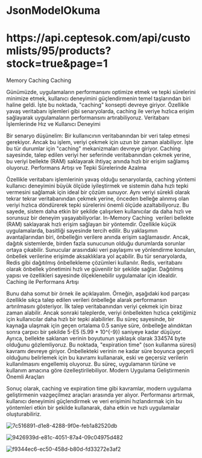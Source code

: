 # JsonModelOkuma

<h1>https://api.ceptesok.com/api/customlists/95/products?stock=true&page=1</h1>
Memory Caching
Caching

Günümüzde, uygulamaların performansını optimize etmek ve tepki sürelerini minimize etmek, kullanıcı deneyimini güçlendirmenin temel taşlarından biri haline geldi. İşte bu noktada, "caching" konsepti devreye giriyor. Özellikle yavaş veritabanı işlemleri gibi senaryolarda, caching ile veriye hızlıca erişim sağlayarak uygulamaların performansını artırabiliyoruz.
Veritabanı İşlemlerinde Hız ve Kullanıcı Deneyimi

Bir senaryo düşünelim: Bir kullanıcının veritabanından bir veri talep etmesi gerekiyor. Ancak bu işlem, veriyi çekmek için uzun bir zaman alabiliyor. İşte bu tür durumlar için "caching" mekanizmaları devreye giriyor. Caching sayesinde, talep edilen veriyi her seferinde veritabanından çekmek yerine, bu veriyi bellekte (RAM) saklayarak ihtiyaç anında hızlı bir erişim sağlamış oluyoruz.
Performans Artışı ve Tepki Sürelerinde Azalma

Özellikle veritabanı işlemlerinin yavaş olduğu senaryolarda, caching yöntemi kullanıcı deneyimini büyük ölçüde iyileştirmek ve sistemin daha hızlı tepki vermesini sağlamak için ideal bir çözüm sunuyor. Aynı veriyi sürekli olarak tekrar tekrar veritabanından çekmek yerine, önceden belleğe alınmış olan veriyi hızlıca döndürerek tepki sürelerini önemli ölçüde azaltabiliyoruz. Bu sayede, sistem daha etkin bir şekilde çalışırken kullanıcılar da daha hızlı ve sorunsuz bir deneyim yaşayabiliyorlar.
In-Memory Caching
 verileri bellekte (RAM) saklayarak hızlı erişim sağlayan bir yöntemdir. Özellikle küçük uygulamalarda, basitliği sayesinde tercih edilir.
Bu yaklaşımın avantajlarından biri, önbelleğin verilere anında erişim sağlamasıdır. Ancak, dağıtık sistemlerde, birden fazla sunucunun olduğu durumlarda sorunlar ortaya çıkabilir. Sunucular arasındaki veri paylaşımı ve yönlendirme konuları, önbellek verilerine erişimde aksaklıklara yol açabilir.
Bu tür senaryolarda, Redis gibi dağıtılmış önbellekleme çözümleri kullanılır. Redis, veritabanı olarak önbellek yönetimini hızlı ve güvenilir bir şekilde sağlar. Dağıtılmış yapısı ve özellikleri sayesinde ölçeklenebilir uygulamalar için idealdir.
Caching ile Performans Artışı

Bunu daha somut bir örnek ile açıklayalım. Örneğin, aşağıdaki kod parçası özellikle sıkça talep edilen verileri önbelleğe alarak performansın artırılmasını gösteriyor. İlk talep veritabanından veriyi çekmek için biraz zaman alabilir. Ancak sonraki taleplerde, veriyi önbellekten hızlıca çektiğimiz için kullanıcılar daha hızlı bir tepki alabilirler. Bu süreç sayesinde, bir kaynağa ulaşmak için geçen ortalama 0.5 saniye süre, önbelleğe alındıktan sonra çarpıcı bir şekilde 5-E5 (5.99 * 10^{-9}) saniyeye kadar düşüyor. Ayrıca, bellekte saklanan verinin boyutunun yaklaşık olarak 334574 byte olduğunu gözlemliyoruz. Bu noktada, "expiration time" (son kullanma süresi) kavramı devreye giriyor. Önbellekteki verinin ne kadar süre boyunca geçerli olduğunu belirlemek için bu kavramı kullanarak, eski ve geçersiz verilerin kullanılmasını engellemiş oluyoruz. Bu süreç, uygulamanın türüne ve kullanım amacına göre özelleştirilebiliyor.
Modern Uygulama Geliştirmenin Önemli Araçları

Sonuç olarak, caching ve expiration time gibi kavramlar, modern uygulama geliştirmenin vazgeçilmez araçları arasında yer alıyor. Performansı artırmak, kullanıcı deneyimini güçlendirmek ve veri erişimini hızlandırmak için bu yöntemleri etkin bir şekilde kullanarak, daha etkin ve hızlı uygulamalar oluşturabiliriz.

![7c516891-d1e8-4288-9f0e-feb1a82520db](https://github.com/yasinenessisik/JsonModelOkuma/assets/128436451/544c0884-0636-46cf-9e2c-da27e4f5dcea)

![9426939d-e81c-4051-87a4-09c04975d482](https://github.com/yasinenessisik/JsonModelOkuma/assets/128436451/b1add3f6-5438-494d-b42b-3cdb895e6d8c)

![f9344ec6-ec50-458d-b80d-fd33272e3af2](https://github.com/yasinenessisik/JsonModelOkuma/assets/128436451/3d2f379b-e891-4e10-a92c-ada667ccfa07)
